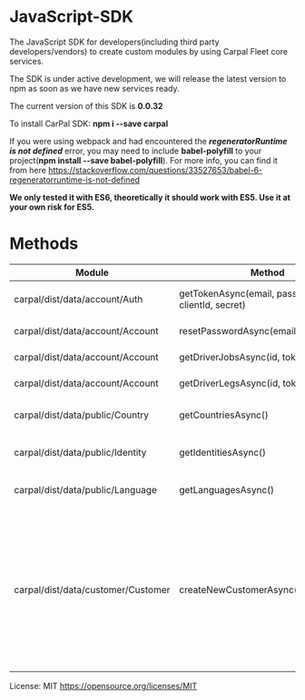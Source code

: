 # JavaScript-SDK
The JavaScript SDK for developers(including third party developers/vendors) to create custom modules by using Carpal Fleet core services.

The SDK is under active development, we will release the latest version to npm as soon as we have new services ready.

The current version of this SDK is **0.0.32**

To install CarPal SDK: **npm i --save carpal**

If you were using webpack and had encountered the ***regeneratorRuntime is not defined*** error, you may need to include **babel-polyfill** to your project(**npm install --save babel-polyfill**). For more info, you can find it from here https://stackoverflow.com/questions/33527653/babel-6-regeneratorruntime-is-not-defined

**We only tested it with ES6, theoretically it should work with ES5. Use it at your own risk for ES5.**

# Methods

| Module                             | Method                                            | Description                                                          |
| ---------------------------------- |---------------------------------------------------| ---------------------------------------------------------------------|
| carpal/dist/data/account/Auth      | getTokenAsync(email, password, clientId, secret)  | This returns the both access token and refresh token.                |
| carpal/dist/data/account/Account   | resetPasswordAsync(email)                         | This will call the email service to send out a link                  |
| carpal/dist/data/account/Account   | getDriverJobsAsync(id, token, date)               | This returns list of a driver's jobs for given date                  |
| carpal/dist/data/account/Account   | getDriverLegsAsync(id, token, date)               | This returns list of a driver's legs for given date                  |
| carpal/dist/data/public/Country    | getCountriesAsync()                               | This returns list of countries available for carpal services         |
| carpal/dist/data/public/Identity   | getIdentitiesAsync()                              | This returns list of identities(cities) available for carpal services|
| carpal/dist/data/public/Language   | getLanguagesAsync()                               | This returns list of languages supported by carpal system            |
| carpal/dist/data/customer/Customer | createNewCustomerAsync(customerObj)               | This returns true/false for registration result. The **customerObj** payload example" {email:'xxx@example.com', password: '123456', firstName:'John', lastName:'Lennon', phone:'+6512345678', birthday:'d-m-y', identityId:1, coName:'ABC Pte ltd', coPhone:'+6512345678', coVatNo:'xxxxxx'}            |


License: MIT https://opensource.org/licenses/MIT
